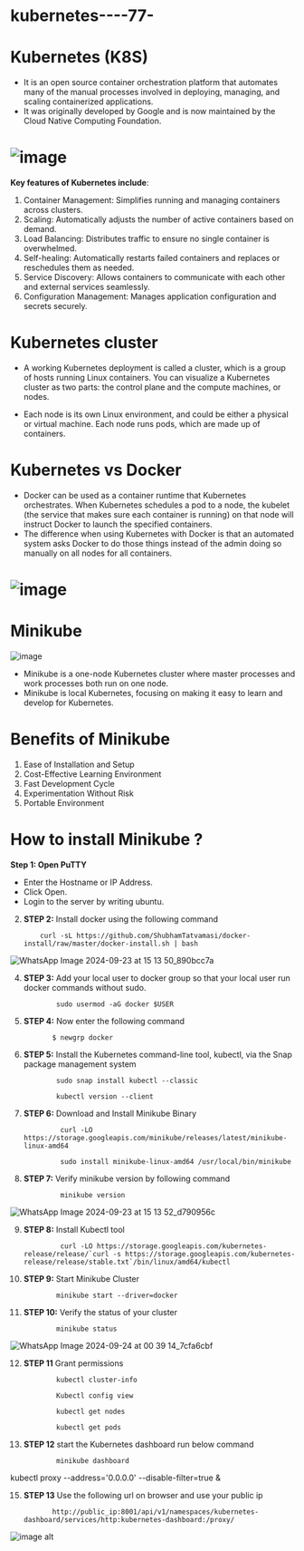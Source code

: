 # kubernetes----77-
# Kubernetes (K8S)
- It is an open source container orchestration platform that automates many of the manual processes involved in deploying, managing, and scaling containerized applications.
-  It was originally developed by Google and is now maintained by the Cloud Native Computing Foundation.


# ![image](https://github.com/user-attachments/assets/2324a0f7-0072-42f3-a614-b5b984bfcabf)


**Key features of Kubernetes include**:
1. Container Management: Simplifies running and managing containers across clusters.
2. Scaling: Automatically adjusts the number of active containers based on demand.
3. Load Balancing: Distributes traffic to ensure no single container is overwhelmed.
4. Self-healing: Automatically restarts failed containers and replaces or reschedules them as needed.
5. Service Discovery: Allows containers to communicate with each other and external services seamlessly.
6. Configuration Management: Manages application configuration and secrets securely.

# Kubernetes cluster
- A working Kubernetes deployment is called a cluster, which is a group of hosts running Linux containers. You can visualize a Kubernetes cluster as two parts: the control plane and the compute machines, or nodes.

- Each node is its own Linux environment, and could be either a physical or virtual machine. Each node runs pods, which are made up of containers.

# Kubernetes vs Docker
- Docker can be used as a container runtime that Kubernetes orchestrates. When Kubernetes schedules a pod to a node, the kubelet (the service that makes sure each container is running) on that node will instruct Docker to launch the specified containers.
- The difference when using Kubernetes with Docker is that an automated system asks Docker to do those things instead of the admin doing so manually on all nodes for all containers.

# ![image](https://github.com/user-attachments/assets/3e873b57-b536-44d0-8406-1f00faf3bbc1)

# Minikube
![image](https://github.com/user-attachments/assets/d13159ed-cc18-4267-b491-4323cb9ec9c6)

- Minikube is a one-node Kubernetes cluster where master processes and work processes both run on one node.
- Minikube is local Kubernetes, focusing on making it easy to learn and develop for Kubernetes.

# Benefits of Minikube
1. Ease of Installation and Setup
2. Cost-Effective Learning Environment
3. Fast Development Cycle
4. Experimentation Without Risk
5. Portable Environment

# How to install Minikube ?
**Step 1: Open PuTTY**          
 - Enter the Hostname or IP Address.       
 - Click Open.      
 - Login to the server by writing ubuntu.       

2. **STEP 2:** Install docker using the following command

           curl -sL https://github.com/ShubhamTatvamasi/docker-install/raw/master/docker-install.sh | bash

![WhatsApp Image 2024-09-23 at 15 13 50_890bcc7a](https://github.com/user-attachments/assets/6a62086d-595f-4ea4-abae-109fdb571018)


4. **STEP 3:**  Add your local user to docker group so that your local user run docker commands without sudo.

               sudo usermod -aG docker $USER

5. **STEP 4:** Now enter the following command

              $ newgrp docker

6. **STEP 5:** Install the Kubernetes command-line tool, kubectl, via the Snap package management system

               sudo snap install kubectl --classic

               kubectl version --client

7. **STEP 6:** Download and Install Minikube Binary

                curl -LO https://storage.googleapis.com/minikube/releases/latest/minikube-linux-amd64

                sudo install minikube-linux-amd64 /usr/local/bin/minikube

8. **STEP 7:** Verify minikube version by following command

                minikube version

![WhatsApp Image 2024-09-23 at 15 13 52_d790956c](https://github.com/user-attachments/assets/5da6aaac-b513-44c0-b895-9fffe50c0fb8)

9. **STEP 8:** Install Kubectl tool

                curl -LO https://storage.googleapis.com/kubernetes-release/release/`curl -s https://storage.googleapis.com/kubernetes-release/release/stable.txt`/bin/linux/amd64/kubectl

10. **STEP 9:** Start Minikube Cluster

                minikube start --driver=docker

11. **STEP 10:** Verify the status of your cluster

                minikube status

![WhatsApp Image 2024-09-24 at 00 39 14_7cfa6cbf](https://github.com/user-attachments/assets/104cb600-c576-42b9-812a-60a979c43e71)

12. **STEP 11** Grant permissions

                kubectl cluster-info

                Kubectl config view

                kubectl get nodes

                kubectl get pods

13. **STEP 12** start the Kubernetes dashboard run below command

                minikube dashboard
               
 kubectl proxy --address='0.0.0.0' --disable-filter=true &

15. **STEP 13** Use the following url on browser and use your public ip 

               http://public_ip:8001/api/v1/namespaces/kubernetes-dashboard/services/http:kubernetes-dashboard:/proxy/

![image alt](https://www.linuxbuzz.com/wp-content/uploads/2023/11/Kubernetes-Dashboard-GUI-Minikube-Ubuntu-1024x640.png)
